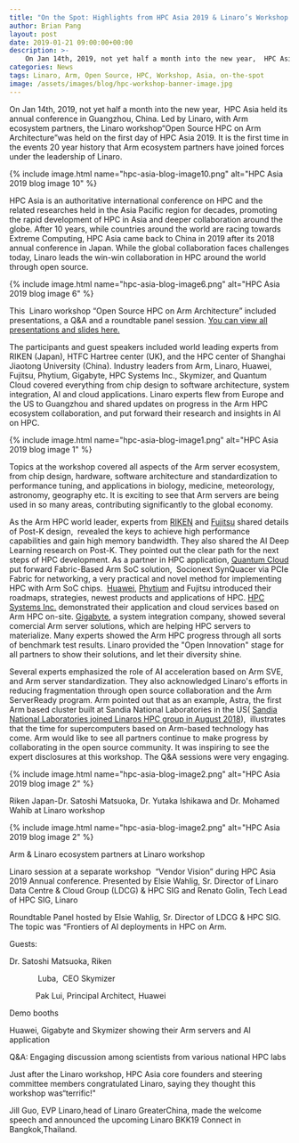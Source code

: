 ```yaml
---
title: "On the Spot: Highlights from HPC Asia 2019 & Linaro’s Workshop - Open Source HPC collaboration on Arm Architecture"
author: Brian Pang
layout: post
date: 2019-01-21 09:00:00+00:00
description: >-
    On Jan 14th, 2019, not yet half a month into the new year,  HPC Asia held its annual conference in Guangzhou, China. Led by Linaro, with Arm ecosystem partners, the Linaro workshop“Open Source HPC on Arm Architecture”was held on the first day of HPC Asia 2019. It is the first time in the events 20 year history that Arm ecosystem partners have joined forces under the leadership of Linaro.
categories: News
tags: Linaro, Arm, Open Source, HPC, Workshop, Asia, on-the-spot
image: /assets/images/blog/hpc-workshop-banner-image.jpg
---
```

On Jan 14th, 2019, not yet half a month into the new year,  HPC Asia held its annual conference in Guangzhou, China. Led by Linaro, with Arm ecosystem partners, the Linaro workshop“Open Source HPC on Arm Architecture”was held on the first day of HPC Asia 2019. It is the first time in the events 20 year history that Arm ecosystem partners have joined forces under the leadership of Linaro.

{% include image.html name="hpc-asia-blog-image10.png" alt="HPC Asia 2019 blog image 10" %}

HPC Asia is an authoritative international conference on HPC and the related researches held in the Asia Pacific region for decades, promoting the rapid development of HPC in Asia and deeper collaboration around the globe. After 10 years, while countries around the world are racing towards Extreme Computing, HPC Asia came back to China in 2019 after its 2018 annual conference in Japan. While the global collaboration faces challenges today, Linaro leads the win-win collaboration in HPC around the world through open source.

{% include image.html name="hpc-asia-blog-image6.png" alt="HPC Asia 2019 blog image 6" %}


This  Linaro workshop “Open Source HPC on Arm Architecture” included presentations, a Q&A and a roundtable panel session. [You can view all presentations and slides here.](https://www.linaro.org/events/workshop/arm-hpc-asia-2019/resources/)

The participants and guest speakers included world leading experts from RIKEN (Japan), HTFC Hartree center (UK), and the HPC center of Shanghai Jiaotong University (China). Industry leaders from Arm, Linaro, Huawei, Fujitsu, Phytium, Gigabyte, HPC Systems Inc., Skymizer, and Quantum Cloud covered everything from chip design to software architecture, system integration, AI and cloud applications. Linaro experts flew from Europe and the US to Guangzhou and shared updates on progress in the Arm HPC ecosystem collaboration, and put forward their research and insights in AI on HPC.

{% include image.html name="hpc-asia-blog-image1.png" alt="HPC Asia 2019 blog image 1" %}

Topics at the workshop covered all aspects of the Arm server ecosystem, from chip design, hardware, software architecture and standardization to performance tuning, and applications in biology, medicine, meteorology, astronomy, geography etc. It is exciting to see that Arm servers are being used in so many areas, contributing significantly to the global economy.

As the Arm HPC world leader, experts from [RIKEN](https://www.linaro.org/events/workshop/arm-hpc-asia-2019/system-software-for-armv8-with-sve/) and [Fujitsu](https://www.linaro.org/events/workshop/arm-hpc-asia-2019/the-first-sve-enabled-arm-processor-a64fx-and-building-up-arm-hpc-ecosystem/) shared details of Post-K design,  revealed the keys to achieve high performance capabilities and gain high memory bandwidth. They also shared the AI Deep Learning research on Post-K. They pointed out the clear path for the next steps of HPC development. As a partner in HPC application, [Quantum Cloud](https://www.linaro.org/events/workshop/arm-hpc-asia-2019/scale-out-ai-training-on-massive-core-system/) put forward Fabric-Based Arm SoC solution,  Socionext SynQuacer via PCIe Fabric for networking, a very practical and novel method for implementing HPC with Arm SoC chips.  [Huawei](https://www.linaro.org/events/workshop/arm-hpc-asia-2019/transforming-hpc-with-huawei-arm-hpc-solution/), [Phytium](https://www.linaro.org/events/workshop/arm-hpc-asia-2019/the-new-generation-of-phytiums-64cores-processor-and-ecosystem/) and Fujitsu introduced their roadmaps, strategies, newest products and applications of HPC. [HPC Systems Inc.](https://www.linaro.org/events/workshop/arm-hpc-asia-2019/science-cloud-services-for-computational-chemistry-with-arm-hpc/) demonstrated their application and cloud services based on Arm HPC on-site. [Gigabyte](https://www.linaro.org/events/workshop/arm-hpc-asia-2019/gigabyte-position-in-arm-server-market-leading-pioneer/), a system integration company, showed several comercial Arm server solutions, which are helping HPC servers to materialize. Many experts showed the Arm HPC progress through all sorts of benchmark test results. Linaro provided the "Open Innovation" stage for all partners to show their solutions, and let their diversity shine. 

Several experts emphasized the role of AI acceleration based on Arm SVE, and Arm server standardization. They also acknowledged Linaro's efforts in reducing fragmentation through open source collaboration and the Arm ServerReady program. Arm pointed out that as an example, Astra, the first Arm based cluster built at Sandia National Laboratories in the US( [Sandia National Laboratories joined Linaros HPC group in August 2018](https://www.linaro.org/news/sandia-national-laboratories-joins-the-linaro-hpc-special-interest-group/)),  illustrates that the time for supercomputers based on Arm-based technology has come. Arm would like to see all partners continue to make progress by collaborating in the open source community. It was inspiring to see the expert disclosures at this workshop. The Q&A sessions were very engaging. 

{% include image.html name="hpc-asia-blog-image2.png" alt="HPC Asia 2019 blog image 2" %}  

Riken Japan-Dr. Satoshi Matsuoka, Dr. Yutaka Ishikawa and Dr. Mohamed Wahib at Linaro workshop

{% include image.html name="hpc-asia-blog-image2.png" alt="HPC Asia 2019 blog image 2" %}    

Arm & Linaro ecosystem partners at Linaro workshop

  

Linaro session at a separate workshop  “Vendor Vision”  during HPC Asia 2019 Annual conference. Presented by Elsie Wahlig, Sr. Director of Linaro Data Centre & Cloud Group (LDCG) & HPC SIG and Renato Golin, Tech Lead of HPC SIG, Linaro

Roundtable Panel hosted by Elsie Wahlig, Sr. Director of LDCG & HPC SIG. The topic was “Frontiers of AI deployments in HPC on Arm. 

Guests:  

Dr. Satoshi Matsuoka, Riken

              Luba,  CEO Skymizer

             Pak Lui, Principal Architect, Huawei

Demo booths

Huawei, Gigabyte and Skymizer showing their Arm servers and AI application

Q&A: Engaging discussion among scientists from various national HPC labs 

Just after the Linaro workshop, HPC Asia core founders and steering committee members congratulated Linaro, saying they thought this workshop was“terrific!"

Jill Guo, EVP Linaro,head of Linaro GreaterChina, made the welcome speech and announced the upcoming Linaro BKK19 Connect in Bangkok,Thailand.